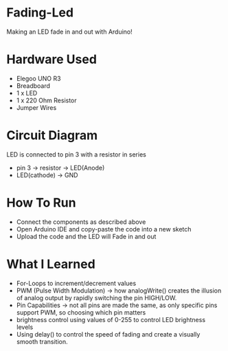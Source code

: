 # Fading-Led
Making an LED fade in and out with Arduino!

# Hardware Used
- Elegoo UNO R3
- Breadboard
- 1 x LED
- 1 x 220 Ohm Resistor
- Jumper Wires

# Circuit Diagram
LED is connected to pin 3 with a resistor in series
- pin 3 -> resistor -> LED(Anode)
- LED(cathode) -> GND

# How To Run
- Connect the components as described above
-  Open Arduino IDE and copy-paste the code into a new sketch
-  Upload the code and the LED will Fade in and out 

# What I Learned
- For-Loops to increment/decrement values
- PWM (Pulse Width Modulation) -> how analogWrite() creates the illusion of analog output by rapidly switching the pin HIGH/LOW.
- Pin Capabilities -> not all pins are made the same, as only specific pins support PWM, so choosing which pin matters
- brightness control using values of 0-255 to control LED brightness levels
- Using delay() to control the speed of fading and create a visually smooth transition.
